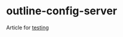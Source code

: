 # outline-config-server

Article for [testing](https://medium.com/younited-tech-blog/end-to-end-test-a-blazor-app-with-playwright-part-1-224e8894c0f3)
